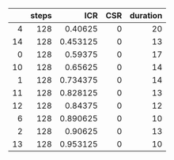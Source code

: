 |    |   steps |      ICR |   CSR |   duration |
|---:|--------:|---------:|------:|-----------:|
|  4 |     128 | 0.40625  |     0 |         20 |
| 14 |     128 | 0.453125 |     0 |         13 |
|  0 |     128 | 0.59375  |     0 |         17 |
| 10 |     128 | 0.65625  |     0 |         14 |
|  1 |     128 | 0.734375 |     0 |         14 |
| 11 |     128 | 0.828125 |     0 |         13 |
| 12 |     128 | 0.84375  |     0 |         12 |
|  6 |     128 | 0.890625 |     0 |         10 |
|  2 |     128 | 0.90625  |     0 |         13 |
| 13 |     128 | 0.953125 |     0 |         10 |